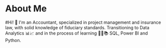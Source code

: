 # About Me
#Hi! 👋 I'm an Accountant, specialized in project management and insurance law, with solid knowledge of fiduciary standards. Transitioning to Data Analytics 📊📈 and in the process of learning 👩‍💻📚 SQL, Power BI and Python.
